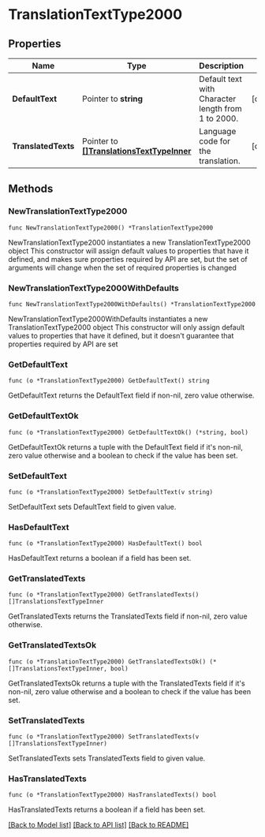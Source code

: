 # TranslationTextType2000

## Properties

Name | Type | Description | Notes
------------ | ------------- | ------------- | -------------
**DefaultText** | Pointer to **string** | Default text with Character length from 1 to 2000. | [optional] 
**TranslatedTexts** | Pointer to [**[]TranslationsTextTypeInner**](TranslationsTextTypeInner.md) | Language code for the translation. | [optional] 

## Methods

### NewTranslationTextType2000

`func NewTranslationTextType2000() *TranslationTextType2000`

NewTranslationTextType2000 instantiates a new TranslationTextType2000 object
This constructor will assign default values to properties that have it defined,
and makes sure properties required by API are set, but the set of arguments
will change when the set of required properties is changed

### NewTranslationTextType2000WithDefaults

`func NewTranslationTextType2000WithDefaults() *TranslationTextType2000`

NewTranslationTextType2000WithDefaults instantiates a new TranslationTextType2000 object
This constructor will only assign default values to properties that have it defined,
but it doesn't guarantee that properties required by API are set

### GetDefaultText

`func (o *TranslationTextType2000) GetDefaultText() string`

GetDefaultText returns the DefaultText field if non-nil, zero value otherwise.

### GetDefaultTextOk

`func (o *TranslationTextType2000) GetDefaultTextOk() (*string, bool)`

GetDefaultTextOk returns a tuple with the DefaultText field if it's non-nil, zero value otherwise
and a boolean to check if the value has been set.

### SetDefaultText

`func (o *TranslationTextType2000) SetDefaultText(v string)`

SetDefaultText sets DefaultText field to given value.

### HasDefaultText

`func (o *TranslationTextType2000) HasDefaultText() bool`

HasDefaultText returns a boolean if a field has been set.

### GetTranslatedTexts

`func (o *TranslationTextType2000) GetTranslatedTexts() []TranslationsTextTypeInner`

GetTranslatedTexts returns the TranslatedTexts field if non-nil, zero value otherwise.

### GetTranslatedTextsOk

`func (o *TranslationTextType2000) GetTranslatedTextsOk() (*[]TranslationsTextTypeInner, bool)`

GetTranslatedTextsOk returns a tuple with the TranslatedTexts field if it's non-nil, zero value otherwise
and a boolean to check if the value has been set.

### SetTranslatedTexts

`func (o *TranslationTextType2000) SetTranslatedTexts(v []TranslationsTextTypeInner)`

SetTranslatedTexts sets TranslatedTexts field to given value.

### HasTranslatedTexts

`func (o *TranslationTextType2000) HasTranslatedTexts() bool`

HasTranslatedTexts returns a boolean if a field has been set.


[[Back to Model list]](../README.md#documentation-for-models) [[Back to API list]](../README.md#documentation-for-api-endpoints) [[Back to README]](../README.md)


